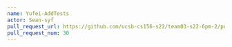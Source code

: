 ```yaml
---
name: Yufei-AddTests
actor: Sean-syf
pull_request_url: https://github.com/ucsb-cs156-s22/team03-s22-6pm-2/pull/30
pull_request_num: 30
---
```

